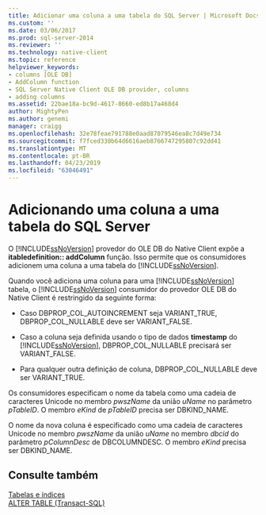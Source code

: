 ```yaml
---
title: Adicionar uma coluna a uma tabela do SQL Server | Microsoft Docs
ms.custom: ''
ms.date: 03/06/2017
ms.prod: sql-server-2014
ms.reviewer: ''
ms.technology: native-client
ms.topic: reference
helpviewer_keywords:
- columns [OLE DB]
- AddColumn function
- SQL Server Native Client OLE DB provider, columns
- adding columns
ms.assetid: 22bae18a-bc9d-4617-8660-ed8b17a468d4
author: MightyPen
ms.author: genemi
manager: craigg
ms.openlocfilehash: 32e78feae791788e0aad87079546ea8c7d49e734
ms.sourcegitcommit: f7fced330b64d6616aeb8766747295807c92dd41
ms.translationtype: MT
ms.contentlocale: pt-BR
ms.lasthandoff: 04/23/2019
ms.locfileid: "63046491"
---
```

# <a name="adding-a-column-to-a-sql-server-table"></a>Adicionando uma coluna a uma tabela do SQL Server
  O [!INCLUDE[ssNoVersion](../../includes/ssnoversion-md.md)] provedor do OLE DB do Native Client expõe a **itabledefinition:: addColumn** função. Isso permite que os consumidores adicionem uma coluna a uma tabela do [!INCLUDE[ssNoVersion](../../includes/ssnoversion-md.md)].  
  
 Quando você adiciona uma coluna para uma [!INCLUDE[ssNoVersion](../../includes/ssnoversion-md.md)] tabela, o [!INCLUDE[ssNoVersion](../../includes/ssnoversion-md.md)] consumidor do provedor OLE DB do Native Client é restringido da seguinte forma:  
  
-   Caso DBPROP_COL_AUTOINCREMENT seja VARIANT_TRUE, DBPROP_COL_NULLABLE deve ser VARIANT_FALSE.  
  
-   Caso a coluna seja definida usando o tipo de dados **timestamp** do [!INCLUDE[ssNoVersion](../../includes/ssnoversion-md.md)], DBPROP_COL_NULLABLE precisará ser VARIANT_FALSE.  
  
-   Para qualquer outra definição de coluna, DBPROP_COL_NULLABLE deve ser VARIANT_TRUE.  
  
 Os consumidores especificam o nome da tabela como uma cadeia de caracteres Unicode no membro *pwszName* da união *uName* no parâmetro *pTableID*. O membro *eKind* de *pTableID* precisa ser DBKIND_NAME.  
  
 O nome da nova coluna é especificado como uma cadeia de caracteres Unicode no membro *pwszName* da união *uName* no membro *dbcid* do parâmetro *pColumnDesc* de DBCOLUMNDESC. O membro *eKind* precisa ser DBKIND_NAME.  
  
## <a name="see-also"></a>Consulte também  
 [Tabelas e índices](tables-and-indexes.md)   
 [ALTER TABLE &#40;Transact-SQL&#41;](/sql/t-sql/statements/alter-table-transact-sql)  
  
  
